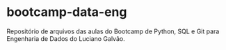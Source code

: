 # bootcamp-data-eng
Repositório de arquivos das aulas do Bootcamp de Python, SQL e Git para Engenharia de Dados do Luciano Galvão.
